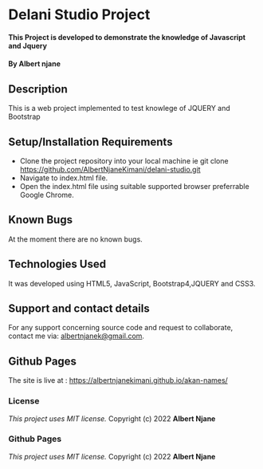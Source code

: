 # Delani Studio Project
#### This Project is developed to demonstrate the knowledge of Javascript and Jquery
#### By **Albert njane**
## Description
This is a web project implemented to test knowlege of JQUERY and Bootstrap 
## Setup/Installation Requirements
* Clone the project repository into your local machine ie git clone https://github.com/AlbertNjaneKimani/delani-studio.git
* Navigate to index.html file.
* Open the index.html file using suitable supported browser preferrable Google Chrome.
## Known Bugs
At the moment there are no known bugs.
## Technologies Used
It was developed using HTML5, JavaScript, Bootstrap4,JQUERY and CSS3.
## Support and contact details
For any support concerning source code and request to collaborate, contact me via: albertnjanek@gmail.com.
## Github Pages
The site is live at : https://albertnjanekimani.github.io/akan-names/
### License
*This project uses MIT license.*
Copyright (c) 2022 **Albert Njane**
### Github Pages
*This project uses MIT license.*
Copyright (c) 2022 **Albert Njane**
